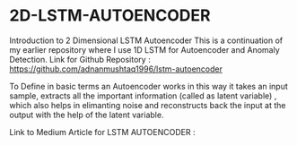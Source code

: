 # 2D-LSTM-AUTOENCODER
Introduction to 2 Dimensional LSTM Autoencoder
This is a continuation of my earlier repository where I use 1D LSTM for Autoencoder and Anomaly Detection.
Link for Github Repository : https://github.com/adnanmushtaq1996/lstm-autoencoder


To Define in basic terms an Autoencoder works in this way it takes an input sample, extracts all the important information (called as latent variable) , which also helps in elimanting noise and reconstructs back the input at the output with the help of the latent variable.

Link to Medium Article for LSTM AUTOENCODER :


